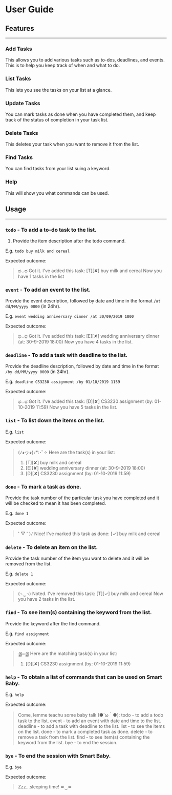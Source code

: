 # User Guide


## Features 
-------------------------------------------------------------------------------------------
### Add Tasks
This allows you to add various tasks such as to-dos, deadlines, and events.
This is to help you keep track of when and what to do.

### List Tasks
This lets you see the tasks on your list at a glance.

### Update Tasks
You can mark tasks as done when you have completed them, and keep track of the status of completion in your task list.

### Delete Tasks
This deletes your task when you want to remove it from the list.

### Find Tasks
You can find tasks from your list suing a keyword.

### Help
This will show you what commands can be used.


## Usage
-------------------------------------------------------------------------------------------
### `todo` - To add a to-do task to the list.

1. Provide the item description after the todo command.

E.g. `todo buy milk and cereal`

Expected outcome:
> ಥ◡ಥ Got it. I've added this task:
> [T][✘] buy milk and cereal
> Now you have 1 tasks in the list

### `event` - To add an event to the list.

Provide the event description, followed by date and time in the format `/at dd/MM/yyyy 0000` (in 24hr).

E.g. `event wedding anniversary dinner /at 30/09/2019 1800`

Expected outcome:
> ಥ◡ಥ Got it. I've added this task:
> [E][✘] wedding anniversary dinner (at: 30-9-2019 18:00)
> Now you have 4 tasks in the list.

### `deadline` - To add a task with deadline to the list.

Provide the deadline description, followed by date and time in the format `/by dd/MM/yyyy 0000` (in 24hr).

E.g. `deadline CS3230 assignment /by 01/10/2019 1159`

Expected outcome:
> ಥ◡ಥ Got it. I've added this task:
> [D][✘] CS3230 assignment (by: 01-10-2019 11:59)
> Now you have 5 tasks in the list.

### `list` - To list down the items on the list.

E.g. `list`

Expected outcome:
> (ﾉ◕ヮ◕)ﾉ*:･ﾟ✧ Here are the task(s) in your list:
> 1. [T][✘] buy milk and cereal
> 2. [E][✘] wedding anniversary dinner (at: 30-9-2019 18:00)
> 3. [D][✘] CS3230 assignment (by: 01-10-2019 11:59)

### `done` - To mark a task as done.

Provide the task number of the particular task you have completed and it will be checked to mean it has been completed.

E.g. `done 1`

Expected outcome:
> ' ▽ '  )ﾉ Nice! I've marked this task as done:
> [✓] buy milk and cereal

### `delete` - To delete an item on the list.

Provide the task number of the item you want to delete and it will be removed from the list.

E.g. `delete 1`

Expected outcome:
> (¬‿¬) Noted. I've removed this task:
> [T][✓] buy milk and cereal
> Now you have 2 tasks in the list.

### `find` - To see item(s) containing the keyword from the list.

Provide the keyword after the find command.

E.g. `find assignment`

Expected outcome:
> இ~இ Here are the matching task(s) in your list:
> 1. [D][✘] CS3230 assignment (by: 01-10-2019 11:59)

### `help` - To obtain a list of commands that can be used on Smart Baby.

E.g. `help`

Expected outcome:
> Come, lemme teachu some baby talk (●´ω｀●):
> todo - to add a todo task to the list.
> event - to add an event with date and time to the list.
> deadline - to add a task with deadline to the list.
> list - to see the items on the list.
> done - to mark a completed task as done.
> delete - to remove a task from the list.
> find - to see item(s) containing the keyword from the list.
> bye - to end the session.

### `bye` - To end the session with Smart Baby.

E.g. `bye`

Expected outcome:
> Zzz...sleeping time! ≖‿≖
